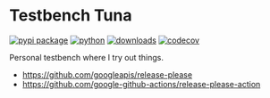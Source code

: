 # Testbench Tuna

[![pypi package](https://badge.fury.io/py/testbench-tuna.svg)](https://pypi.python.org/pypi/testbench-tuna/)
[![python](https://img.shields.io/pypi/pyversions/testbench-tuna.svg)](https://pypi.python.org/pypi/testbench-tuna)
[![downloads](https://pepy.tech/badge/testbench-tuna)](https://pepy.tech/project/testbench-tuna)
[![codecov](https://codecov.io/gh/trallnag/testbench-tuna/branch/trunk/graph/badge.svg?token=400YFJSVG7)](https://codecov.io/gh/trallnag/testbench-tuna)

Personal testbench where I try out things.

- <https://github.com/googleapis/release-please>
- <https://github.com/google-github-actions/release-please-action>
